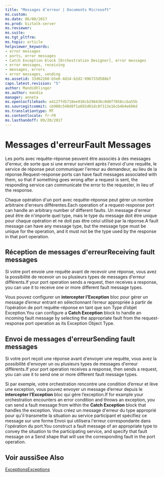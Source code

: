 ```yaml
---
title: "Messages d’erreur | Documents Microsoft"
ms.custom: 
ms.date: 06/08/2017
ms.prod: biztalk-server
ms.reviewer: 
ms.suite: 
ms.tgt_pltfrm: 
ms.topic: article
helpviewer_keywords:
- error messages
- ports, error messages
- Catch Exception block [Orchestration Designer], error messages
- error messages, receiving
- messages, errors
- error messages, sending
ms.assetid: 33d62260-b5e0-4d14-b2d2-996733d588e7
caps.latest.revision: "5"
author: MandiOhlinger
ms.author: mandia
manager: anneta
ms.openlocfilehash: e4127fd5718ee910cb298436c0d0f7058ccba55b
ms.sourcegitcommit: cb908c540d8f1a692d01dc8f313e16cb4b4e696d
ms.translationtype: MT
ms.contentlocale: fr-FR
ms.lasthandoff: 09/20/2017
---
```

# <a name="fault-messages"></a><span data-ttu-id="1f135-102">Messages d'erreur</span><span class="sxs-lookup"><span data-stu-id="1f135-102">Fault Messages</span></span>
<span data-ttu-id="1f135-103">Les ports avec requête-réponse peuvent être associés à des messages d'erreur, de sorte que si une erreur survient après l'envoi d'une requête, le service de réponse peut communiquer l'erreur au demandeur, au lieu de la réponse.</span><span class="sxs-lookup"><span data-stu-id="1f135-103">Request-response ports can have fault messages associated with them, so that if something goes wrong after a request is sent, the responding service can communicate the error to the requester, in lieu of the response.</span></span>  
  
 <span data-ttu-id="1f135-104">Chaque opération d'un port avec requête-réponse peut gérer un nombre arbitraire d'erreurs différentes.</span><span class="sxs-lookup"><span data-stu-id="1f135-104">Each operation of a request-response port can handle an arbitrary number of different faults.</span></span> <span data-ttu-id="1f135-105">Un message d'erreur peut être de n'importe quel type, mais le type du message doit être unique pour chaque opération et ne doit pas être celui utilisé par la réponse.</span><span class="sxs-lookup"><span data-stu-id="1f135-105">A fault message can have any message type, but the message type must be unique for the operation, and it must not be the type used by the response in that port operation.</span></span>  
  
## <a name="receiving-fault-messages"></a><span data-ttu-id="1f135-106">Réception de messages d'erreur</span><span class="sxs-lookup"><span data-stu-id="1f135-106">Receiving fault messages</span></span>  
 <span data-ttu-id="1f135-107">Si votre port envoie une requête avant de recevoir une réponse, vous avez la possibilité de recevoir un ou plusieurs types de messages d'erreur différents.</span><span class="sxs-lookup"><span data-stu-id="1f135-107">If your port operation sends a request, then receives a response, you can use it to receive one or more different fault message types.</span></span>  
  
 <span data-ttu-id="1f135-108">Vous pouvez configurer un **intercepter l’Exception** bloc pour gérer un message d’erreur entrant en sélectionnant l’erreur appropriée à partir de l’opération de port requête-réponse en tant que son Type d’objet Exception.</span><span class="sxs-lookup"><span data-stu-id="1f135-108">You can configure a **Catch Exception** block to handle an incoming fault message by selecting the appropriate fault from the request-response port operation as its Exception Object Type.</span></span>  
  
## <a name="sending-fault-messages"></a><span data-ttu-id="1f135-109">Envoi de messages d'erreur</span><span class="sxs-lookup"><span data-stu-id="1f135-109">Sending fault messages</span></span>  
 <span data-ttu-id="1f135-110">Si votre port reçoit une réponse avant d'envoyer une requête, vous avez la possibilité d'envoyer un ou plusieurs types de messages d'erreur différents.</span><span class="sxs-lookup"><span data-stu-id="1f135-110">If your port operation receives a response, then sends a request, you can use it to send one or more different fault message types.</span></span>  
  
 <span data-ttu-id="1f135-111">Si par exemple, votre orchestration rencontre une condition d’erreur et lève une exception, vous pouvez envoyer un message d’erreur depuis le **intercepter l’Exception** bloc qui gère l’exception.</span><span class="sxs-lookup"><span data-stu-id="1f135-111">If for example your orchestration encounters an error condition and throws an exception, you can send a fault message from within the **Catch Exception** block that handles the exception.</span></span> <span data-ttu-id="1f135-112">Vous créez un message d'erreur du type approprié pour qu'il transmette la situation au service participant et spécifiez ce message sur une forme Envoi qui utilisera l'erreur correspondante dans l'opération du port.</span><span class="sxs-lookup"><span data-stu-id="1f135-112">You construct a fault message of an appropriate type to convey the situation to the participating service, and specify that fault message on a Send shape that will use the corresponding fault in the port operation.</span></span>  
  
## <a name="see-also"></a><span data-ttu-id="1f135-113">Voir aussi</span><span class="sxs-lookup"><span data-stu-id="1f135-113">See Also</span></span>  
 [<span data-ttu-id="1f135-114">Exceptions</span><span class="sxs-lookup"><span data-stu-id="1f135-114">Exceptions</span></span>](../core/exceptions.md)